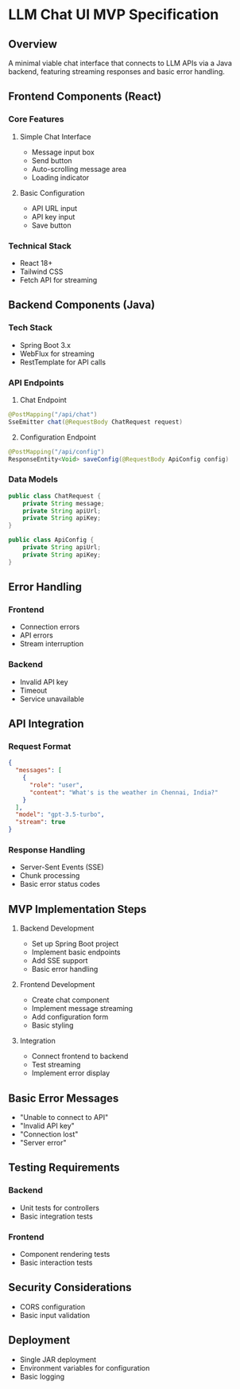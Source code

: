 # LLM Chat UI MVP Specification

## Overview
A minimal viable chat interface that connects to LLM APIs via a Java backend, featuring streaming responses and basic error handling.

## Frontend Components (React)

### Core Features
1. Simple Chat Interface
   - Message input box
   - Send button
   - Auto-scrolling message area
   - Loading indicator

2. Basic Configuration
   - API URL input
   - API key input
   - Save button

### Technical Stack
- React 18+
- Tailwind CSS
- Fetch API for streaming

## Backend Components (Java)

### Tech Stack
- Spring Boot 3.x
- WebFlux for streaming
- RestTemplate for API calls

### API Endpoints

1. Chat Endpoint
```java
@PostMapping("/api/chat")
SseEmitter chat(@RequestBody ChatRequest request)
```

2. Configuration Endpoint
```java
@PostMapping("/api/config")
ResponseEntity<Void> saveConfig(@RequestBody ApiConfig config)
```

### Data Models

```java
public class ChatRequest {
    private String message;
    private String apiUrl;
    private String apiKey;
}

public class ApiConfig {
    private String apiUrl;
    private String apiKey;
}
```

## Error Handling

### Frontend
- Connection errors
- API errors
- Stream interruption

### Backend
- Invalid API key
- Timeout
- Service unavailable

## API Integration

### Request Format
```json
{
  "messages": [
    {
      "role": "user",
      "content": "What's is the weather in Chennai, India?"
    }
  ],
  "model": "gpt-3.5-turbo",
  "stream": true
}
```

### Response Handling
- Server-Sent Events (SSE)
- Chunk processing
- Basic error status codes

## MVP Implementation Steps

1. Backend Development
   - Set up Spring Boot project
   - Implement basic endpoints
   - Add SSE support
   - Basic error handling

2. Frontend Development
   - Create chat component
   - Implement message streaming
   - Add configuration form
   - Basic styling

3. Integration
   - Connect frontend to backend
   - Test streaming
   - Implement error display

## Basic Error Messages
- "Unable to connect to API"
- "Invalid API key"
- "Connection lost"
- "Server error"

## Testing Requirements

### Backend
- Unit tests for controllers
- Basic integration tests

### Frontend
- Component rendering tests
- Basic interaction tests

## Security Considerations
- CORS configuration
- Basic input validation

## Deployment
- Single JAR deployment
- Environment variables for configuration
- Basic logging
